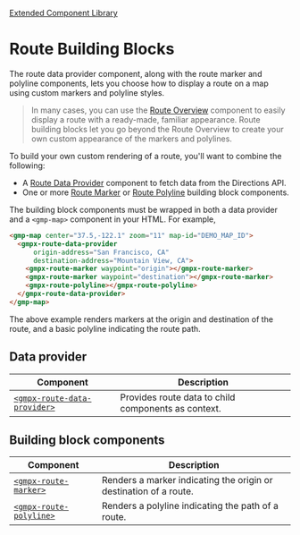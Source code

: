 [Extended Component Library](../../README.md)

# Route Building Blocks

The route data provider component, along with the route marker and polyline components, lets you choose how to display a route on a map using custom markers and polyline styles.

> In many cases, you can use the [Route Overview](../route_overview/README.md) component to easily display a route with a ready-made, familiar appearance. Route building blocks let you go beyond the Route Overview to create your own custom appearance of the markers and polylines.

To build your own custom rendering of a route, you'll want to combine the following:

* A [Route Data Provider](./route_data_provider/README.md) component to fetch data from the Directions API.
* One or more [Route Marker](./route_marker/README.md) or [Route Polyline](./route_polyline/README.md) building block components.

The building block components must be wrapped in both a data provider and a `<gmp-map>` component in your HTML. For example,

```html
<gmp-map center="37.5,-122.1" zoom="11" map-id="DEMO_MAP_ID">
  <gmpx-route-data-provider
      origin-address="San Francisco, CA"
      destination-address="Mountain View, CA">
    <gmpx-route-marker waypoint="origin"></gmpx-route-marker>
    <gmpx-route-marker waypoint="destination"></gmpx-route-marker>
    <gmpx-route-polyline></gmpx-route-polyline>
  </gmpx-route-data-provider>
</gmp-map>
```

The above example renders markers at the origin and destination of the route, and a basic polyline indicating the route path.


## Data provider

| Component                                                     | Description                                         |
| ------------------------------------------------------------- | --------------------------------------------------- |
| [`<gmpx-route-data-provider>`](route_data_provider/README.md) | Provides route data to child components as context. |

## Building block components

| Component                                           | Description                                                       |
| --------------------------------------------------- | ----------------------------------------------------------------- |
| [`<gmpx-route-marker>`](route_marker/README.md)     | Renders a marker indicating the origin or destination of a route. |
| [`<gmpx-route-polyline>`](route_polyline/README.md) | Renders a polyline indicating the path of a route.                |



